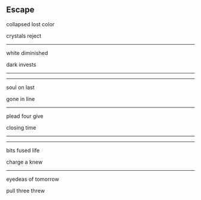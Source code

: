 ## Escape

collapsed lost color

crystals reject

---

white diminished

dark invests

---
---

soul on last

gone in line

---

plead four give

closing time

---
---

bits fused life

charge a knew

---

eyedeas of tomorrow

pull three threw
